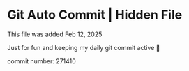 # Git Auto Commit | Hidden File

This file was added Feb 12, 2025

Just for fun and keeping my daily git commit active 🤪

commit number: 271410
